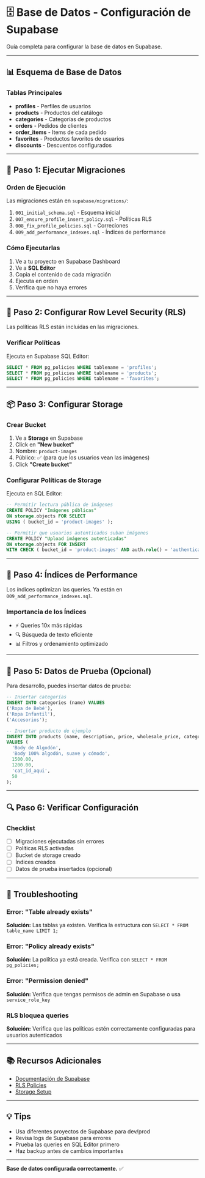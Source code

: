 # 🗄️ Base de Datos - Configuración de Supabase

Guía completa para configurar la base de datos en Supabase.

---

## 📊 Esquema de Base de Datos

### Tablas Principales

- **profiles** - Perfiles de usuarios
- **products** - Productos del catálogo
- **categories** - Categorías de productos
- **orders** - Pedidos de clientes
- **order_items** - Items de cada pedido
- **favorites** - Productos favoritos de usuarios
- **discounts** - Descuentos configurados

---

## 🔧 Paso 1: Ejecutar Migraciones

### Orden de Ejecución

Las migraciones están en `supabase/migrations/`:

1. `001_initial_schema.sql` - Esquema inicial
2. `007_ensure_profile_insert_policy.sql` - Políticas RLS
3. `008_fix_profile_policies.sql` - Correciones
4. `009_add_performance_indexes.sql` - Índices de performance

### Cómo Ejecutarlas

1. Ve a tu proyecto en Supabase Dashboard
2. Ve a **SQL Editor**
3. Copia el contenido de cada migración
4. Ejecuta en orden
5. Verifica que no haya errores

---

## 🔐 Paso 2: Configurar Row Level Security (RLS)

Las políticas RLS están incluidas en las migraciones.

### Verificar Políticas

Ejecuta en Supabase SQL Editor:

```sql
SELECT * FROM pg_policies WHERE tablename = 'profiles';
SELECT * FROM pg_policies WHERE tablename = 'products';
SELECT * FROM pg_policies WHERE tablename = 'favorites';
```

---

## 📦 Paso 3: Configurar Storage

### Crear Bucket

1. Ve a **Storage** en Supabase
2. Click en **"New bucket"**
3. Nombre: `product-images`
4. Público: ✅ (para que los usuarios vean las imágenes)
5. Click **"Create bucket"**

### Configurar Políticas de Storage

Ejecuta en SQL Editor:

```sql
-- Permitir lectura pública de imágenes
CREATE POLICY "Imágenes públicas"
ON storage.objects FOR SELECT
USING ( bucket_id = 'product-images' );

-- Permitir que usuarios autenticados suban imágenes
CREATE POLICY "Upload imágenes autenticadas"
ON storage.objects FOR INSERT
WITH CHECK ( bucket_id = 'product-images' AND auth.role() = 'authenticated' );
```

---

## 🔑 Paso 4: Índices de Performance

Los índices optimizan las queries. Ya están en `009_add_performance_indexes.sql`.

### Importancia de los Índices

- ⚡ Queries 10x más rápidas
- 🔍 Búsqueda de texto eficiente
- 📊 Filtros y ordenamiento optimizado

---

## 🧪 Paso 5: Datos de Prueba (Opcional)

Para desarrollo, puedes insertar datos de prueba:

```sql
-- Insertar categorías
INSERT INTO categories (name) VALUES 
('Ropa de Bebé'),
('Ropa Infantil'),
('Accesorios');

-- Insertar producto de ejemplo
INSERT INTO products (name, description, price, wholesale_price, category_id, stock)
VALUES (
  'Body de Algodón',
  'Body 100% algodón, suave y cómodo',
  1500.00,
  1200.00,
  'cat_id_aqui',
  50
);
```

---

## 🔍 Paso 6: Verificar Configuración

### Checklist

- [ ] Migraciones ejecutadas sin errores
- [ ] Políticas RLS activadas
- [ ] Bucket de storage creado
- [ ] Índices creados
- [ ] Datos de prueba insertados (opcional)

---

## 🐛 Troubleshooting

### Error: "Table already exists"
**Solución:** Las tablas ya existen. Verifica la estructura con `SELECT * FROM table_name LIMIT 1;`

### Error: "Policy already exists"
**Solución:** La política ya está creada. Verifica con `SELECT * FROM pg_policies;`

### Error: "Permission denied"
**Solución:** Verifica que tengas permisos de admin en Supabase o usa `service_role_key`

### RLS bloquea queries
**Solución:** Verifica que las políticas estén correctamente configuradas para usuarios autenticados

---

## 📚 Recursos Adicionales

- [Documentación de Supabase](https://supabase.com/docs)
- [RLS Policies](https://supabase.com/docs/guides/auth/row-level-security)
- [Storage Setup](https://supabase.com/docs/guides/storage)

---

## 💡 Tips

- Usa diferentes proyectos de Supabase para dev/prod
- Revisa logs de Supabase para errores
- Prueba las queries en SQL Editor primero
- Haz backup antes de cambios importantes

---

**Base de datos configurada correctamente.** ✅

